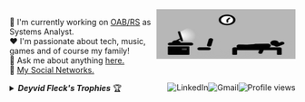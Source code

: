 <a href="#">
    <img src="https://github.com/DeyvidFleck/DeyvidFleck/blob/master/days.gif" title="day++" width="245px" height="88" align="right" alt="Routine">
</a>

:department_store: I'm currently working on <a href="https://www.oabrs.org.br/">OAB/RS</a> as Systems Analyst.
<br />
:heart: I'm passionate about tech, music, games and of course my family!
<br />
:speech_balloon: Ask me about anything <a href="https://github.com/DeyvidFleck/DeyvidFleck/issues">here.</a>
<br />
:link: <a href="https://linktr.ee/deyvidfleck">My Social Networks.</a>

<img src="https://komarev.com/ghpvc/?username=deyvidfleck&label=Profile%20views&color=0e75b6&style=flat-square&color=yellow" title="Profile views" align="right" alt="Profile views" />

<a href="mailto:deyvidwenzel@gmail.com">
    <img src="https://img.shields.io/badge/-Gmail-c14438?style=flat-square&logo=Gmail&logoColor=white" title="Send me an email" align="right" alt="Gmail">
</a>

<a href="https://br.linkedin.com/in/deyvid-wenzel-fleck-a0a256a2">
    <img src="https://img.shields.io/badge/-LinkedIn-blue?style=flat-square&logo=Linkedin&logoColor=white" title="My Social Network" align="right" alt="LinkedIn">
</a>

<details title="Deyvid Fleck's Trophies">
    <br />
    <summary align="left"><strong><i>Deyvid Fleck's Trophies</i></strong> 🏆</summary>
    <p align="center">
        <img 
             src="https://github-profile-trophy.vercel.app/?username=DeyvidFleck&column=4&theme=gruvbox&margin-w=4&margin-h=4&no-frame=true" 
             width="60%"
             title="Deyvid Fleck's Trophies"
        />
    </p>
    <p align="center">
      <a href="https://github.com/DeyvidFleck/DeyvidFleck/issues">
        <img src="https://img.shields.io/github/issues/lucasrmagalhaes/lucasrmagalhaes" title="issues" alt="issues" /> 
      </a>
      <a href="https://github.com/DeyvidFleck/DeyvidFleck/network/members">
        <img src="https://img.shields.io/github/forks/lucasrmagalhaes/lucasrmagalhaes" title="forks" alt="forks" /> 
      </a>
      <a href="https://github.com/DeyvidFleck/DeyvidFleck/stargazers">
        <img src="https://img.shields.io/github/stars/lucasrmagalhaes/lucasrmagalhaes" title="stars" alt="stars" /> 
      </a>
       <a href="https://github.com/lDeyvidFleck/DeyvidFleck/blob/master/LICENSE">
        <img src="https://img.shields.io/github/license/lucasrmagalhaes/lucasrmagalhaes" title="license" alt="license" /> 
      </a>
    </p>
</details>
